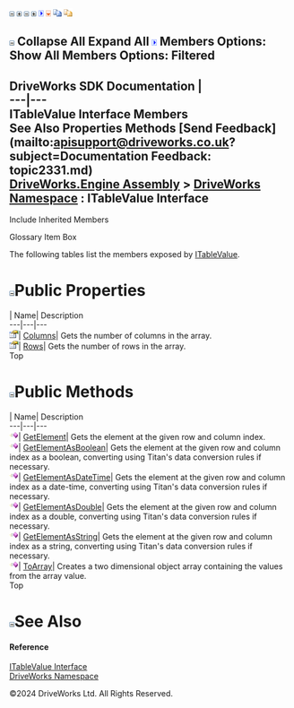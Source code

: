 ![](dotnetimages/collapse.gif) ![](dotnetimages/expand.gif) ![](dotnetimages/collapse.gif) ![](dotnetimages/expand.gif) ![](dotnetimages/drpdown.gif) ![](dotnetimages/drpdown_orange.gif) ![](dotnetimages/copycode.gif) ![](dotnetimages/copycodeHighlight.gif)

![](dotnetimages/collapse.gif) Collapse All Expand All ![](dotnetimages/drpdown.gif) Members Options: Show All  Members Options: Filtered   
---  
DriveWorks SDK Documentation  |   
---|---  
ITableValue Interface Members   
See Also Properties Methods [Send Feedback](mailto:apisupport@driveworks.co.uk?subject=Documentation Feedback: topic2331.md)  
[DriveWorks.Engine Assembly](topic2156.md) > [DriveWorks Namespace](topic2159.md) : ITableValue Interface  
---  
  
Include Inherited Members    


Glossary Item Box

The following tables list the members exposed by [ITableValue](topic2331.md).

# ![](dotnetimages/collapse.gif)Public Properties

| Name| Description  
---|---|---  
![ Property](dotnetimages/Property.gif)| [Columns](topic2342.md)| Gets the number of columns in the array.   
![ Property](dotnetimages/Property.gif)| [Rows](topic2343.md)| Gets the number of rows in the array.   
Top

# ![](dotnetimages/collapse.gif)Public Methods

| Name| Description  
---|---|---  
![ Method](dotnetimages/Method.gif)| [GetElement](topic2336.md)| Gets the element at the given row and column index.   
![ Method](dotnetimages/Method.gif)| [GetElementAsBoolean](topic2337.md)| Gets the element at the given row and column index as a boolean, converting using Titan's data conversion rules if necessary.   
![ Method](dotnetimages/Method.gif)| [GetElementAsDateTime](topic2338.md)| Gets the element at the given row and column index as a date-time, converting using Titan's data conversion rules if necessary.   
![ Method](dotnetimages/Method.gif)| [GetElementAsDouble](topic2339.md)| Gets the element at the given row and column index as a double, converting using Titan's data conversion rules if necessary.   
![ Method](dotnetimages/Method.gif)| [GetElementAsString](topic2340.md)| Gets the element at the given row and column index as a string, converting using Titan's data conversion rules if necessary.   
![ Method](dotnetimages/Method.gif)| [ToArray](topic2341.md)| Creates a two dimensional object array containing the values from the array value.   
Top

# ![](dotnetimages/collapse.gif)See Also

#### Reference

[ITableValue Interface](topic2331.md)   
[DriveWorks Namespace](topic2159.md)

©2024 DriveWorks Ltd. All Rights Reserved.
